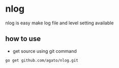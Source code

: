# nlog

nlog is easy make log file and  level setting available

## how to use

* get source using git command

```
go get github.com/agato/nlog.git
```


